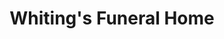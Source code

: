 ---
title: "Whiting's Funeral Home"
url: /williamsburg/whitings-funeral-home/
shop: Bestattungen
---